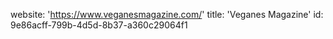 website: 'https://www.veganesmagazine.com/'
title: 'Veganes Magazine'
id: 9e86acff-799b-4d5d-8b37-a360c29064f1
